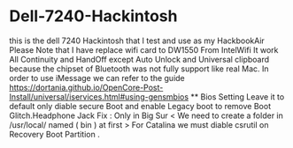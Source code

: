 # Dell-7240-Hackintosh
this is the dell 7240 Hackintosh that I test and use as my HackbookAir
Please Note that I have replace wifi card to DW1550 From IntelWifi It work All Continuity and HandOff except Auto Unlock and Universal clipboard because the chipset of Bluetooth was not fully support like real Mac.
In order to use iMessage we can refer to the guide https://dortania.github.io/OpenCore-Post-Install/universal/iservices.html#using-gensmbios 
** Bios Setting Leave it to default only diable secure Boot and enable Legacy boot to remove Boot Glitch.Headphone Jack Fix : Only in Big Sur < We need to create a folder in /usr/local/ named ( bin ) at first > For Catalina we must diable csrutil on Recovery Boot Partition .



